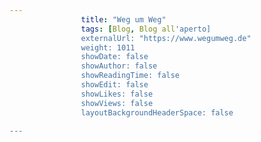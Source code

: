 ---
                title: "Weg um Weg"
                tags: [Blog, Blog all'aperto]
                externalUrl: "https://www.wegumweg.de"
                weight: 1011
                showDate: false
                showAuthor: false
                showReadingTime: false
                showEdit: false
                showLikes: false
                showViews: false
                layoutBackgroundHeaderSpace: false
                ---

